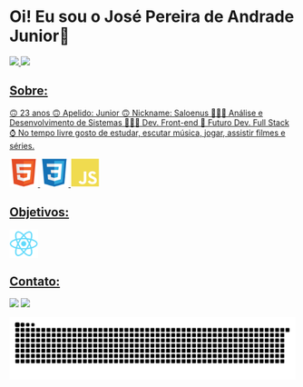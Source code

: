 # Oi! Eu sou o José Pereira de Andrade Junior👋
 <div>
	<a href="https://github.com/joseprandj">
	<img height="180em" src="https://github-readme-stats.vercel.app/api?username=joseprandj&show_icons=true&theme=dracula&include_all_commits=true&count_private=true"/>
	 <img height="180em" src="https://github-readme-stats.vercel.app/api/top-langs/?username=joseprandj&layout=compact&langs_count=16&theme=dracula"/>
</div>

## Sobre:
🙃 23 anos 
🙃 Apelido: Junior
🙃 Nickname: Saloenus
👨🏾‍💻 Análise e Desenvolvimento de Sistemas 
👨🏾‍💻 Dev. Front-end
🚀 Futuro Dev. Full Stack
 ⌚️ No tempo livre gosto de estudar, escutar música, jogar, assistir filmes e séries.

<div>
<img alt="joseprandj-HTML" height="50" width="50" src="https://raw.githubusercontent.com/devicons/devicon/master/icons/html5/html5-original.svg">
<img alt="joseprandj-CSS" height="50" width="50" src="https://raw.githubusercontent.com/devicons/devicon/master/icons/css3/css3-original.svg">
<img alt="joseprandj-Js" height="50" width="50" src="https://raw.githubusercontent.com/devicons/devicon/master/icons/javascript/javascript-plain.svg">
</div>

## Objetivos: 
<img align="center" alt="joseprandj-React" height="50" width="50" src="https://raw.githubusercontent.com/devicons/devicon/master/icons/react/react-original.svg">

## Contato:
<a href="https://www.linkedin.com/in/joseprandj/" target="_blank">
<img src="https://img.shields.io/badge/-LinkedIn-%230077B5?style=for-the-badge&logo=linkedin&logoColor=white" target="_blank"></a>	
<a href = "mailto:juniorj53@gmail.com">
<img src="https://img.shields.io/badge/-Gmail-%23333?style=for-the-badge&logo=gmail&logoColor=white" target="_blank"></a>

![Snake animation](https://github.com/joseprandj/joseprandj/blob/output/github-contribution-grid-snake.svg)
